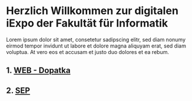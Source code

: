 # Herzlich Willkommen zur digitalen iExpo der Fakultät für Informatik

Lorem ipsum dolor sit amet, consetetur sadipscing elitr, sed diam nonumy eirmod tempor invidunt ut labore et dolore magna aliquyam erat, sed diam voluptua. At vero eos et accusam et justo duo dolores et ea rebum.

## 1. [WEB - Dopatka](https://iexpo-ss21.github.io/iexpo-ss21/web-menu)

## 2. [SEP](https://iexpo-ss21.github.io/iexpo-ss21/sep-menu)
